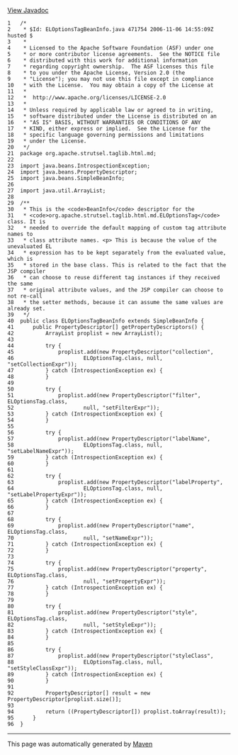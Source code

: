 [View Javadoc](../../../../../../apidocs/org/apache/strutsel/taglib.html.md/ELOptionsTagBeanInfo.html)


    1   /*
    2    * $Id: ELOptionsTagBeanInfo.java 471754 2006-11-06 14:55:09Z husted $
    3    *
    4    * Licensed to the Apache Software Foundation (ASF) under one
    5    * or more contributor license agreements.  See the NOTICE file
    6    * distributed with this work for additional information
    7    * regarding copyright ownership.  The ASF licenses this file
    8    * to you under the Apache License, Version 2.0 (the
    9    * "License"); you may not use this file except in compliance
    10   * with the License.  You may obtain a copy of the License at
    11   *
    12   *  http://www.apache.org/licenses/LICENSE-2.0
    13   *
    14   * Unless required by applicable law or agreed to in writing,
    15   * software distributed under the License is distributed on an
    16   * "AS IS" BASIS, WITHOUT WARRANTIES OR CONDITIONS OF ANY
    17   * KIND, either express or implied.  See the License for the
    18   * specific language governing permissions and limitations
    19   * under the License.
    20   */
    21  package org.apache.strutsel.taglib.html.md;
    22  
    23  import java.beans.IntrospectionException;
    24  import java.beans.PropertyDescriptor;
    25  import java.beans.SimpleBeanInfo;
    26  
    27  import java.util.ArrayList;
    28  
    29  /**
    30   * This is the <code>BeanInfo</code> descriptor for the
    31   * <code>org.apache.strutsel.taglib.html.md.ELOptionsTag</code> class. It is
    32   * needed to override the default mapping of custom tag attribute names to
    33   * class attribute names. <p> This is because the value of the unevaluated EL
    34   * expression has to be kept separately from the evaluated value, which is
    35   * stored in the base class. This is related to the fact that the JSP compiler
    36   * can choose to reuse different tag instances if they received the same
    37   * original attribute values, and the JSP compiler can choose to not re-call
    38   * the setter methods, because it can assume the same values are already set.
    39   */
    40  public class ELOptionsTagBeanInfo extends SimpleBeanInfo {
    41      public PropertyDescriptor[] getPropertyDescriptors() {
    42          ArrayList proplist = new ArrayList();
    43  
    44          try {
    45              proplist.add(new PropertyDescriptor("collection",
    46                      ELOptionsTag.class, null, "setCollectionExpr"));
    47          } catch (IntrospectionException ex) {
    48          }
    49  
    50          try {
    51              proplist.add(new PropertyDescriptor("filter", ELOptionsTag.class,
    52                      null, "setFilterExpr"));
    53          } catch (IntrospectionException ex) {
    54          }
    55  
    56          try {
    57              proplist.add(new PropertyDescriptor("labelName",
    58                      ELOptionsTag.class, null, "setLabelNameExpr"));
    59          } catch (IntrospectionException ex) {
    60          }
    61  
    62          try {
    63              proplist.add(new PropertyDescriptor("labelProperty",
    64                      ELOptionsTag.class, null, "setLabelPropertyExpr"));
    65          } catch (IntrospectionException ex) {
    66          }
    67  
    68          try {
    69              proplist.add(new PropertyDescriptor("name", ELOptionsTag.class,
    70                      null, "setNameExpr"));
    71          } catch (IntrospectionException ex) {
    72          }
    73  
    74          try {
    75              proplist.add(new PropertyDescriptor("property", ELOptionsTag.class,
    76                      null, "setPropertyExpr"));
    77          } catch (IntrospectionException ex) {
    78          }
    79  
    80          try {
    81              proplist.add(new PropertyDescriptor("style", ELOptionsTag.class,
    82                      null, "setStyleExpr"));
    83          } catch (IntrospectionException ex) {
    84          }
    85  
    86          try {
    87              proplist.add(new PropertyDescriptor("styleClass",
    88                      ELOptionsTag.class, null, "setStyleClassExpr"));
    89          } catch (IntrospectionException ex) {
    90          }
    91  
    92          PropertyDescriptor[] result = new PropertyDescriptor[proplist.size()];
    93  
    94          return ((PropertyDescriptor[]) proplist.toArray(result));
    95      }
    96  }

------------------------------------------------------------------------

This page was automatically generated by [Maven](http://maven.apache.org/)
